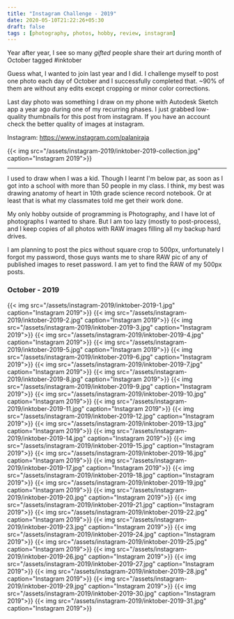 ```yaml
---
title: "Instagram Challenge - 2019"
date: 2020-05-10T21:22:26+05:30
draft: false
tags : [photography, photos, hobby, review, instagram]
---
```



Year after year, I see so many _gifted_ people share their art during month of October tagged #inktober

Guess what, I wanted to join last year and I did. I challenge myself to post one photo each day of October and I successfully completed that. ~90% of them are without any edits except cropping or minor color corrections. 

Last day photo was something I draw on my phone with Autodesk Sketch app a year ago during one of my recurring phases. I just grabbed low-quality thumbnails for this post from instagram. If you have an account check the better quality of images at instagram.

Instagram: https://www.instagram.com/palaniraja


{{< img src="/assets/instagram-2019/inktober-2019-collection.jpg"  caption="Instagram 2019">}}


--- 

I used to draw when I was a kid. Though I learnt I'm below par, as soon as I got into a school with more than 50 people in my class. I think, my best was drawing anatomy of heart in 10th grade science record notebook. Or at least that is what my classmates told me get their work done.

My only hobby outside of programming is Photography, and I have lot of photographs I wanted to share. But I am too lazy (mostly to post-process), and I keep copies of all photos with RAW images filling all my backup hard drives. 


I am planning to post the pics without square crop to 500px, unfortunately I forgot my password, those guys wants me to share RAW pic of any of published images to reset password. I am yet to find the RAW of my 500px posts.


### October - 2019


{{< img src="/assets/instagram-2019/inktober-2019-1.jpg" caption="Instagram 2019">}} 
{{< img src="/assets/instagram-2019/inktober-2019-2.jpg" caption="Instagram 2019">}} 
{{< img src="/assets/instagram-2019/inktober-2019-3.jpg" caption="Instagram 2019">}} 
{{< img src="/assets/instagram-2019/inktober-2019-4.jpg" caption="Instagram 2019">}} 
{{< img src="/assets/instagram-2019/inktober-2019-5.jpg" caption="Instagram 2019">}} 
{{< img src="/assets/instagram-2019/inktober-2019-6.jpg" caption="Instagram 2019">}} 
{{< img src="/assets/instagram-2019/inktober-2019-7.jpg" caption="Instagram 2019">}} 
{{< img src="/assets/instagram-2019/inktober-2019-8.jpg" caption="Instagram 2019">}} 
{{< img src="/assets/instagram-2019/inktober-2019-9.jpg" caption="Instagram 2019">}} 
{{< img src="/assets/instagram-2019/inktober-2019-10.jpg" caption="Instagram 2019">}} 
{{< img src="/assets/instagram-2019/inktober-2019-11.jpg" caption="Instagram 2019">}} 
{{< img src="/assets/instagram-2019/inktober-2019-12.jpg" caption="Instagram 2019">}} 
{{< img src="/assets/instagram-2019/inktober-2019-13.jpg" caption="Instagram 2019">}} 
{{< img src="/assets/instagram-2019/inktober-2019-14.jpg" caption="Instagram 2019">}} 
{{< img src="/assets/instagram-2019/inktober-2019-15.jpg" caption="Instagram 2019">}} 
{{< img src="/assets/instagram-2019/inktober-2019-16.jpg" caption="Instagram 2019">}} 
{{< img src="/assets/instagram-2019/inktober-2019-17.jpg" caption="Instagram 2019">}} 
{{< img src="/assets/instagram-2019/inktober-2019-18.jpg" caption="Instagram 2019">}} 
{{< img src="/assets/instagram-2019/inktober-2019-19.jpg" caption="Instagram 2019">}} 
{{< img src="/assets/instagram-2019/inktober-2019-20.jpg" caption="Instagram 2019">}} 
{{< img src="/assets/instagram-2019/inktober-2019-21.jpg" caption="Instagram 2019">}} 
{{< img src="/assets/instagram-2019/inktober-2019-22.jpg" caption="Instagram 2019">}} 
{{< img src="/assets/instagram-2019/inktober-2019-23.jpg" caption="Instagram 2019">}} 
{{< img src="/assets/instagram-2019/inktober-2019-24.jpg" caption="Instagram 2019">}} 
{{< img src="/assets/instagram-2019/inktober-2019-25.jpg" caption="Instagram 2019">}} 
{{< img src="/assets/instagram-2019/inktober-2019-26.jpg" caption="Instagram 2019">}} 
{{< img src="/assets/instagram-2019/inktober-2019-27.jpg" caption="Instagram 2019">}} 
{{< img src="/assets/instagram-2019/inktober-2019-28.jpg" caption="Instagram 2019">}} 
{{< img src="/assets/instagram-2019/inktober-2019-29.jpg" caption="Instagram 2019">}} 
{{< img src="/assets/instagram-2019/inktober-2019-30.jpg" caption="Instagram 2019">}} 
{{< img src="/assets/instagram-2019/inktober-2019-31.jpg" caption="Instagram 2019">}} 